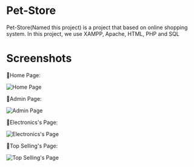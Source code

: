 # Pet-Store
Pet-Store(Named this project) is a project that based on online shopping system. In this project, we use XAMPP, Apache, HTML, PHP and SQL
# Screenshots

📌Home Page:

![Home Page](https://github.com/shohan3401/Apricot-Store/blob/main/screenshot/Home.PNG)

📌Admin Page:

![Admin Page](https://github.com/shohan3401/Apricot-Store/blob/main/screenshot/admin.PNG)

📌Electronics's Page:

![Electronics's Page](https://github.com/shohan3401/Apricot-Store/blob/main/screenshot/electronics.PNG)

📌Top Selling's Page:

![Top Selling's Page](https://github.com/shohan3401/Apricot-Store/blob/main/screenshot/top_selling.PNG)
